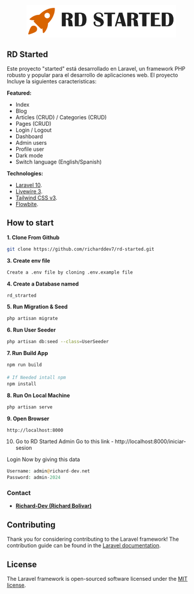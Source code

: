 <p align="center"><a href="https://laravel.com" target="_blank"><img src="storage/app/public/assets/logo-rd-strated.png" width="400" alt="Laravel Logo"></a></p>

## RD Started

Este proyecto "started" está desarrollado en Laravel, un framework PHP robusto y popular para el desarrollo de aplicaciones web. El proyecto Incluye la siguientes caracteristicas:


**Featured:**
- Index
- Blog
- Articles (CRUD) / Categories (CRUD)
- Pages (CRUD)
- Login / Logout
- Dashboard
- Admin users
- Profile user
- Dark mode
- Switch language (English/Spanish)

**Technologies:**
- [Laravel 10](https://laravel.com/docs/10.x/).
- [Livewire 3](https://livewire.laravel.com/docs/quickstart).
- [Tailwind CSS v3](https://tailwindcss.com/docs/installation).
- [Flowbite](https://flowbite.com/).

## How to start

**1. Clone From Github**
```bash
git clone https://github.com/richarddev7/rd-started.git
```

**3. Create env file**
```bash
Create a .env file by cloning .env.example file
```

**4. Create a Database named**
```bash
rd_strarted
```

**5. Run Migration & Seed**
```bash
php artisan migrate
```

**6. Run User Seeder**
```bash
php artisan db:seed --class=UserSeeder
```

**7. Run Build App**
```bash
npm run build

# If Needed intall npm 
npm install
```

**8. Run On Local Machine**
```bash
php artisan serve
```

**9. Open Browser**
```bash
http://localhost:8000
```
10. Go to RD Started Admin
Go to this link - http://localhost:8000/iniciar-sesion

Login Now by giving this data
```php
Username: admin@richard-dev.net
Password: admin-2024
```


### Contact

- **[Richard-Dev (Richard Bolivar)](https://richard-dev.net/)**

## Contributing

Thank you for considering contributing to the Laravel framework! The contribution guide can be found in the [Laravel documentation](https://laravel.com/docs/contributions).


## License

The Laravel framework is open-sourced software licensed under the [MIT license](https://opensource.org/licenses/MIT).
